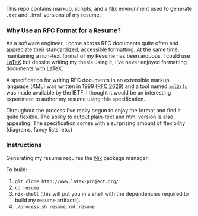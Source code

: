 This repo contains markup, scripts, and a [Nix](http://nixos.org/nix/) environment used to generate `.txt` and `.html` versions of my resume.

### Why Use an RFC Format for a Resume?

As a software engineer, I come across RFC documents quite often and appreciate their standardized, accessible formatting. At the same time, maintaining a non-text format of my Resume has been arduous. I could use [LaTeX](http://www.latex-project.org/) but depsite writing my thesis using it, I've never enjoyed formatting documents with LaTeX.

A specification for writing RFC documents in an extensible markup language (XML) was written in 1999 ([RFC 2629](http://xml2rfc.ietf.org/public/rfc/html/rfc2629.html)) and a tool named [`xml2rfc`](http://xml2rfc.ietf.org/) was made available by the IETF. I thought it would be an interesting experiment to author my resume using this specification.

Throughout the process I've really begun to enjoy the format and find it quite flexible. The ability to output plain-text and html version is also appealing. The specification comes with a surprising amount of flexibility (diagrams, fancy lists, etc.)

### Instructions

Generating my resume requires the [Nix](http://nixos.org/nix/) package manager.

To build:

1. `git clone http://www.latex-project.org/`
2. `cd resume`
3. `nix-shell` (this will put you in a shell with the dependencies required to build my resume artifacts).
4. `./process.sh resume.xml resume`
